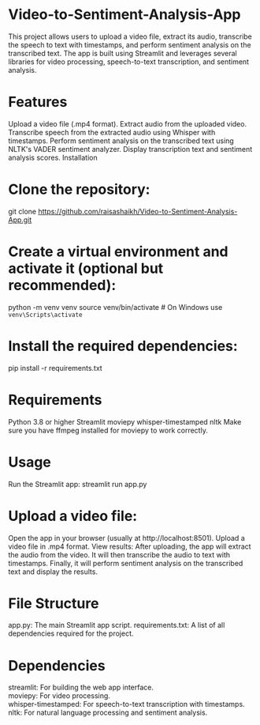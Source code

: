 # Video-to-Sentiment-Analysis-App
This project allows users to upload a video file, extract its audio, transcribe the speech to text with timestamps, and perform sentiment analysis on the transcribed text. The app is built using Streamlit and leverages several libraries for video processing, speech-to-text transcription, and sentiment analysis.

# Features
Upload a video file (.mp4 format).
Extract audio from the uploaded video.
Transcribe speech from the extracted audio using Whisper with timestamps.
Perform sentiment analysis on the transcribed text using NLTK's VADER sentiment analyzer.
Display transcription text and sentiment analysis scores.
Installation
# Clone the repository:
 git clone https://github.com/raisashaikh/Video-to-Sentiment-Analysis-App.git
# Create a virtual environment and activate it (optional but recommended):
python -m venv venv
source venv/bin/activate  # On Windows use `venv\Scripts\activate`
# Install the required dependencies:
pip install -r requirements.txt
# Requirements
Python 3.8 or higher
Streamlit
moviepy
whisper-timestamped
nltk
Make sure you have ffmpeg installed for moviepy to work correctly.

# Usage
Run the Streamlit app:
streamlit run app.py
# Upload a video file:
Open the app in your browser (usually at http://localhost:8501).
Upload a video file in .mp4 format.
View results:
After uploading, the app will extract the audio from the video.
It will then transcribe the audio to text with timestamps.
Finally, it will perform sentiment analysis on the transcribed text and display the results.
# File Structure
app.py: The main Streamlit app script.
requirements.txt: A list of all dependencies required for the project.
# Dependencies
streamlit: For building the web app interface.\
moviepy: For video processing.\
whisper-timestamped: For speech-to-text transcription with timestamps.\
nltk: For natural language processing and sentiment analysis.
